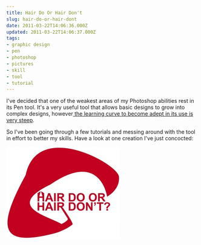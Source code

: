 ```yaml
---
title: Hair Do Or Hair Don't
slug: hair-do-or-hair-dont
date: 2011-03-22T14:06:36.000Z
updated: 2011-03-22T14:06:37.000Z
tags:
- graphic design
- pen
- photoshop
- pictures
- skill
- tool
- tutorial
---
```


I've decided that one of the weakest areas of my Photoshop abilities rest in its Pen tool.  It's a very useful tool that allows basic designs to grow into complex designs, however<a href="http://psd.tutsplus.com/tutorials/tools-tips/photoshops-pen-tool-the-comprehensive-guide/"> the learning curve to become adept in its use is very steep</a>.

So I've been going through a few tutorials and messing around with the tool in effort to better my skills.  Have a look at one creation I've just concocted:

<a href="http://blog.harrywolff.com/2011/03/hair-do-or-hair-dont/hair-do-or-hair-dont/" rel="attachment wp-att-1285"><img src="/images/posts/2011/03/Hair-Do-or-Hair-Dont-300x245.jpg" alt="" title="Hair-Do-or-Hair-Don&#039;t" width="300" height="245" class="aligncenter size-medium wp-image-1285" /></a>
